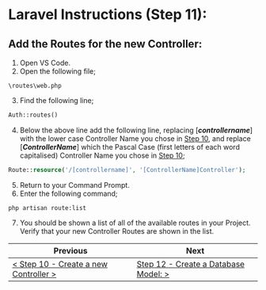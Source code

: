 # Laravel Instructions (Step 11):

## Add the Routes for the new Controller:

1. Open VS Code.
2. Open the following file;

```
\routes\web.php
```

3. Find the following line;

```PHP
Auth::routes()
```

4. Below the above line add the following line, replacing [**_controllername_**] with the lower case Controller Name you chose in [Step 10](laravel-10.md), and replace [**_ControllerName_**] which the Pascal Case (first letters of each word capitalised) Controller Name you chose in [Step 10](laravel-10.md);

```PHP
Route::resource('/[controllername]', '[ControllerName]Controller');
```

5. Return to your Command Prompt.
6. Enter the following command;

```
php artisan route:list
```

7. You should be shown a list of all of the available routes in your Project. Verify that your new Controller Routes are shown in the list.


| Previous | Next |
| -------- | ---- |
| [< Step 10 - Create a new Controller >](laravel-10.md) | [Step 12 - Create a Database Model: >](laravel-12.md) |